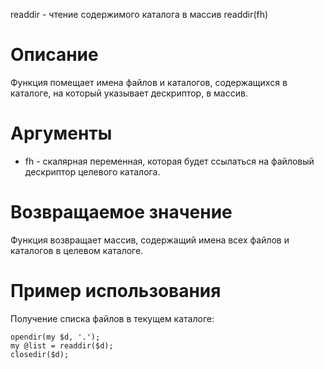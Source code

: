 readdir - чтение содержимого каталога в массив
    readdir(fh)

Описание
========

Функция помещает имена файлов и каталогов, содержащихся в каталоге, на который указывает дескриптор, в массив.

Аргументы
=========

* fh - скалярная переменная, которая будет ссылаться на файловый дескриптор целевого каталога.

Возвращаемое значение
=====================

Функция возвращает массив, содержащий имена всех файлов и каталогов в целевом каталоге.

Пример использования
====================

Получение списка файлов в текущем каталоге:

    opendir(my $d, '.'); 
    my @list = readdir($d);
    closedir($d);
